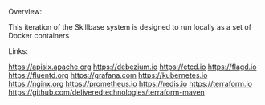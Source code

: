 
Overview:

This iteration of the Skillbase system is designed to run locally as
a set of Docker containers

Links:

https://apisix.apache.org
https://debezium.io
https://etcd.io
https://flagd.io
https://fluentd.org
https://grafana.com
https://kubernetes.io
https://nginx.org
https://prometheus.io
https://redis.io
https://terraform.io
https://github.com/deliveredtechnologies/terraform-maven
